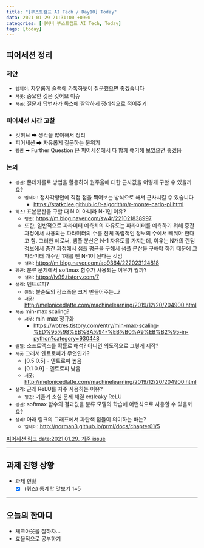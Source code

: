 ```yaml
---
title: "[부스트캠프 AI Tech / Day10] Today"
data: 2021-01-29 21:31:00 +0900
categories: [네이버 부스트캠프 AI Tech, Today]
tags: [today]
---
```



## **피어세션 정리**

### 제안

- `엠제이`: 자유롭게 슬랙에 카톡하듯이 질문했으면 좋겠습니다
- `서폿`: 중요한 것은 깃허브 이슈
- `서폿`: 질문자 답변자가 독스에 짤막하게 정리식으로 적어주기

### 피어세션 시간 고찰

- 깃허브 ➡ 생각을 많이해서 정리
- 피어세션 ➡ 자유롭게 질문하는 분위기
- `펭귄` ➡ Further Question 은 피어세션에서 다 함께 얘기해 보았으면 좋겠음

### 논의

- `펭귄`: 몬테카를로 방법을 활용하여 원주율에 대한 근사값을 어떻게 구할 수 있을까요?
  - `엠제이`: 정사각형안에 직접 점을 찍어보는 방식으로 해서 근사시킬 수 있습니다
    - https://statkclee.github.io/r-algorithm/r-monte-carlo-pi.html
- `히스`: 표본분산을 구할 때 N 이 아니라 N-1인 이유?
  - `펭귄`: https://m.blog.naver.com/sw4r/221021838997
  - 또한, 일반적으로 파라미터 예측치의 자유도는 파라미터를 예측하기 위해 중간과정에서 사용되는 파라미터의 수를 전체 독립적인 정보의 수에서 빼줘야 한다고 함. 그러한 예로써, 샘플 분산은 N-1 자유도를 가지는데, 이유는 N개의 랜덤 정보에서 중간 과정에서 샘플 평균을 구해서 샘플 분산을 구해야 하기 때문에 그 파라미터 개수인 1개를 뺀 N-1이 된다는 것임
  - `샐리`: https://m.blog.naver.com/ao9364/222023124818
- `펭귄`: 분류 문제에서 softmax 함수가 사용되는 이유가 뭘까?
  - `샐리`: https://lv99.tistory.com/7
- `샐리`: 엔트로피?
  - `원딜`: 불순도의 감소폭을 크게 만들어주는…?
  - `서폿`: http://melonicedlatte.com/machinelearning/2019/12/20/204900.html
- `서폿` min-max scaling?
  - `서폿`: min-max 정규화
    - https://wotres.tistory.com/entry/min-max-scaling-%ED%95%98%EB%8A%94-%EB%B0%A9%EB%B2%95-in-python?category=930448
- `원딜`: 소프트맥스를 확률로 해석? 아니면 의도적으로 그렇게 제작?
- `서폿` 그래서 엔트로피가 무엇인가?
  - [0.5 0.5] - 엔트로피 높음
  - [0.1 0.9] - 엔트로피 낮음
  - `서폿`: http://melonicedlatte.com/machinelearning/2019/12/20/204900.html
- `샐리`: 근래 ReLU를 자주 사용하는 이유?
  - `펭귄`: 기울기 소실 문제 해결 ex)leaky ReLU
- `펭귄`: softmax 함수의 결과값을 분류 모델의 학습에 어떤식으로 사용할 수 있을까요?
- `샐리`: 아래 링크의 그래프에서 파란색 점들이 의미하는 바는?
  - `엠제이`: http://norman3.github.io/prml/docs/chapter01/5

[피어세션 링크 date:2021.01.29. 기준 issue](https://github.com/boostcamp-ai-tech-4/peer-session/issues)

---

## **과제 진행 상황**

- 과제 현황
  - [X] (퀴즈) 통계학 맛보기 1~5

---

## **오늘의 한마디**

- 체크아웃을 잘하자...
- 효율적으로 공부하기